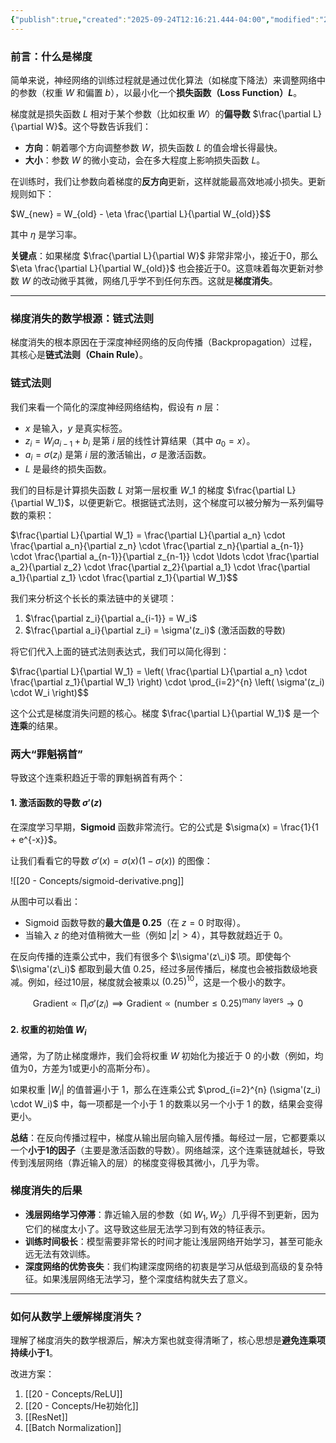 ```yaml
---
{"publish":true,"created":"2025-09-24T12:16:21.444-04:00","modified":"2025-09-24T20:58:56.220-04:00","tags":["ai","math"],"cssclasses":""}
---
```


### 前言：什么是梯度


简单来说，神经网络的训练过程就是通过优化算法（如梯度下降法）来调整网络中的参数（权重 $W$ 和偏置 $b$），以最小化一个**损失函数（Loss Function）$L$**。

梯度就是损失函数 $L$ 相对于某个参数（比如权重 $W$）的**偏导数** $\frac{\partial L}{\partial W}$。这个导数告诉我们：

  * **方向**：朝着哪个方向调整参数 $W$，损失函数 $L$ 的值会增长得最快。
  * **大小**：参数 $W$ 的微小变动，会在多大程度上影响损失函数 $L$。

在训练时，我们让参数向着梯度的**反方向**更新，这样就能最高效地减小损失。更新规则如下：

$W_{new} = W_{old} - \eta \frac{\partial L}{\partial W_{old}}$$

其中 $\eta$ 是学习率。


**关键点**：如果梯度 $\frac{\partial L}{\partial W}$ 非常非常小，接近于0，那么 $\eta \frac{\partial L}{\partial W_{old}}$ 也会接近于0。这意味着每次更新对参数 $W$ 的改动微乎其微，网络几乎学不到任何东西。这就是**梯度消失**。

-----

### 梯度消失的数学根源：链式法则
梯度消失的根本原因在于深度神经网络的反向传播（Backpropagation）过程，其核心是**链式法则（Chain Rule）**。


### 链式法则



我们来看一个简化的深度神经网络结构，假设有 $n$ 层：

  * $x$ 是输入，$y$ 是真实标签。
  * $z_i = W_i a_{i-1} + b_i$ 是第 $i$ 层的线性计算结果（其中 $a_0 = x$）。
  * $a_i = \sigma(z_i)$ 是第 $i$ 层的激活输出，$\sigma$ 是激活函数。
  * $L$ 是最终的损失函数。

我们的目标是计算损失函数 $L$ 对第一层权重 $W\_1$ 的梯度 $\frac{\partial L}{\partial W_1}$，以便更新它。根据链式法则，这个梯度可以被分解为一系列偏导数的乘积：

$\frac{\partial L}{\partial W_1} = \frac{\partial L}{\partial a_n} \cdot \frac{\partial a_n}{\partial z_n} \cdot \frac{\partial z_n}{\partial a_{n-1}} \cdot \frac{\partial a_{n-1}}{\partial z_{n-1}} \cdot \ldots \cdot \frac{\partial a_2}{\partial z_2} \cdot \frac{\partial z_2}{\partial a_1} \cdot \frac{\partial a_1}{\partial z_1} \cdot \frac{\partial z_1}{\partial W_1}$$

我们来分析这个长长的乘法链中的关键项：

1.  $\frac{\partial z_i}{\partial a_{i-1}} = W_i$
2.  $\frac{\partial a_i}{\partial z_i} = \sigma'(z_i)$ (激活函数的导数)

将它们代入上面的链式法则表达式，我们可以简化得到：

$\frac{\partial L}{\partial W_1} = \left( \frac{\partial L}{\partial a_n} \cdot \frac{\partial z_1}{\partial W_1} \right) \cdot \prod_{i=2}^{n} \left( \sigma'(z_i) \cdot W_i \right)$$



这个公式是梯度消失问题的核心。梯度 $\frac{\partial L}{\partial W_1}$ 是一个**连乘**的结果。

### 两大“罪魁祸首”

导致这个连乘积趋近于零的罪魁祸首有两个：

#### 1\. 激活函数的导数 $\sigma'(z)$

在深度学习早期，**Sigmoid** 函数非常流行。它的公式是 $\sigma(x) = \frac{1}{1 + e^{-x}}$。

让我们看看它的导数 $\sigma'(x) = \sigma(x)(1 - \sigma(x))$ 的图像：

![[20 - Concepts/sigmoid-derivative.png]]

从图中可以看出：

  * Sigmoid 函数导数的**最大值是 0.25**（在 $z=0$ 时取得）。
  * 当输入 $z$ 的绝对值稍微大一些（例如 $|z| > 4$），其导数就趋近于 0。

在反向传播的连乘公式中，我们有很多个 $\\sigma'(z\_i)$ 项。即使每个 $\\sigma'(z\_i)$ 都取到最大值 0.25，经过多层传播后，梯度也会被指数级地衰减。例如，经过10层，梯度就会被乘以 $(0.25)^{10}$，这是一个极小的数字。

$$\text{Gradient} \propto \prod_{i} \sigma'(z_i) \implies \text{Gradient} \propto (\text{number} \le 0.25)^{\text{many layers}} \to 0$$

#### 2\. 权重的初始值 $W_i$

通常，为了防止梯度爆炸，我们会将权重 $W$ 初始化为接近于 0 的小数（例如，均值为0，方差为1或更小的高斯分布）。

如果权重 $|W_i|$ 的值普遍小于 1，那么在连乘公式 $\prod_{i=2}^{n} (\sigma'(z_i) \cdot W_i)$ 中，每一项都是一个小于 1 的数乘以另一个小于 1 的数，结果会变得更小。

**总结**：在反向传播过程中，梯度从输出层向输入层传播。每经过一层，它都要乘以一个**小于1的因子**（主要是激活函数的导数）。网络越深，这个连乘链就越长，导致传到浅层网络（靠近输入的层）的梯度变得极其微小，几乎为零。

### 梯度消失的后果

  * **浅层网络学习停滞**：靠近输入层的参数（如 $W_1, W_2$）几乎得不到更新，因为它们的梯度太小了。这导致这些层无法学习到有效的特征表示。
  * **训练时间极长**：模型需要非常长的时间才能让浅层网络开始学习，甚至可能永远无法有效训练。
  * **深度网络的优势丧失**：我们构建深度网络的初衷是学习从低级到高级的复杂特征。如果浅层网络无法学习，整个深度结构就失去了意义。

-----

### 如何从数学上缓解梯度消失？

理解了梯度消失的数学根源后，解决方案也就变得清晰了，核心思想是**避免连乘项持续小于1**。

改进方案：
1. [[20 - Concepts/ReLU]]
2. [[20 - Concepts/He初始化]]
3. [[ResNet]]
4. [[Batch Normalization]]
